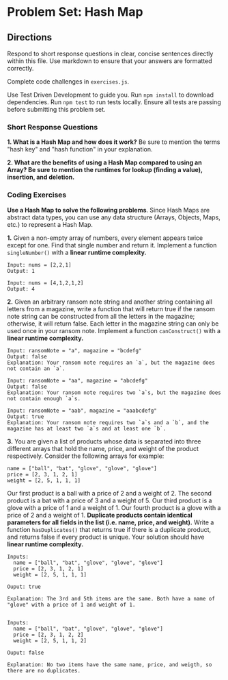 # Problem Set: Hash Map

## Directions
Respond to short response questions in clear, concise sentences directly within this file. Use markdown to ensure that your answers are formatted correctly.

Complete code challenges in `exercises.js`. 

Use Test Driven Development to guide you. Run `npm install` to download dependencies. Run `npm test` to run tests locally. Ensure all tests are passing before submitting this problem set.

### Short Response Questions

**1. What is a Hash Map and how does it work?** Be sure to mention the terms "hash key" and "hash function" in your explanation.

**2. What are the benefits of using a Hash Map compared to using an Array? Be sure to mention the runtimes for lookup (finding a value), insertion, and deletion.**

### Coding Exercises

**Use a Hash Map to solve the following problems**. Since Hash Maps are abstract data types, you can use any data structure (Arrays, Objects, Maps, etc.) to represent a Hash Map.


**1.** Given a non-empty array of numbers, every element appears twice except for one. Find that single number and return it. Implement a function `singleNumber()` with a **linear runtime complexity.**

```
Input: nums = [2,2,1]
Output: 1

Input: nums = [4,1,2,1,2]
Output: 4
```

**2.** Given an arbitrary ransom note string and another string containing all letters from a magazine, write a function that will return true if the ransom note string can be constructed from all the letters in the magazine; otherwise, it will return false. Each letter in the magazine string can only be used once in your ransom note. Implement a function `canConstruct()` with a **linear runtime complexity.**

```
Input: ransomNote = "a", magazine = "bcdefg"
Output: false
Explanation: Your ransom note requires an `a`, but the magazine does not contain an `a`.

Input: ransomNote = "aa", magazine = "abcdefg"
Output: false
Explanation: Your ransom note requires two `a`s, but the magazine does not contain enough `a`s.

Input: ransomNote = "aab", magazine = "aaabcdefg"
Output: true
Explanation: Your ransom note requires two `a`s and a `b`, and the magazine has at least two `a`s and at least one `b`.
```

**3.** You are given a list of products whose data is separated into three different arrays that hold the name, price, and weight of the product respectively. Consider the following arrays for example: 
```
name = ["ball", "bat", "glove", "glove", "glove"]
price = [2, 3, 1, 2, 1]
weight = [2, 5, 1, 1, 1]
```
Our first product is a ball with a price of 2 and a weight of 2. The second product is a bat with a price of 3 and a weight of 5. Our third product is a glove with a price of 1 and a weight of 1. Our fourth product is a glove with a price of 2 and a weight of 1. **Duplicate products contain identical parameters for all fields in the list (i.e. name, price, and weight).** Write a function `hasDuplicates()` that returns true if there is a duplicate product, and returns false if every product is unique. Your solution should have **linear runtime complexity.**

```
Inputs: 
  name = ["ball", "bat", "glove", "glove", "glove"]
  price = [2, 3, 1, 2, 1]
  weight = [2, 5, 1, 1, 1]

Ouput: true

Explanation: The 3rd and 5th items are the same. Both have a name of "glove" with a price of 1 and weight of 1. 


Inputs: 
  name = ["ball", "bat", "glove", "glove", "glove"]
  price = [2, 3, 1, 2, 2]
  weight = [2, 5, 1, 1, 2]

Ouput: false

Explanation: No two items have the same name, price, and weigth, so there are no duplicates. 
```

